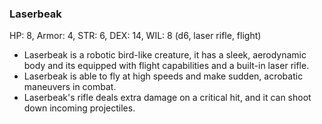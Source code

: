 ### Laserbeak

HP: 8, Armor: 4, STR: 6, DEX: 14, WIL: 8 (d6, laser rifle, flight)

- Laserbeak is a robotic bird-like creature, it has a sleek, aerodynamic body and its equipped with flight capabilities and a built-in laser rifle.
- Laserbeak is able to fly at high speeds and make sudden, acrobatic maneuvers in combat.
- Laserbeak's rifle deals extra damage on a critical hit, and it can shoot down incoming projectiles.

